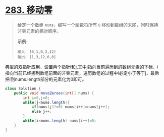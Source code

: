 # [283. 移动零](https://leetcode-cn.com/problems/move-zeroes/)

> 给定一个数组 `nums`，编写一个函数将所有 `0` 移动到数组的末尾，同时保持非零元素的相对顺序。
>
> **示例:**
>
> ```
> 输入: [0,1,0,3,12]
> 输出: [1,3,12,0,0]
> ```

典型的双指针应用，设置两个指针i和j,其中j指向当前遍历到的数组元素的下标，i指向当前已经挪到数组前面的非零元素，遍历数组的过程中i必定小于等于j，最后把i到nums.length部分的元素化为0即可。

~~~java
class Solution {
    public void moveZeroes(int[] nums) {
        int i=0,j=0;
        while(j<nums.length){
            if(nums[j]!=0) nums[i++]=nums[j++];
            else j++;
        }
        while(i<nums.length) nums[i++]=0;
    }
}
~~~

